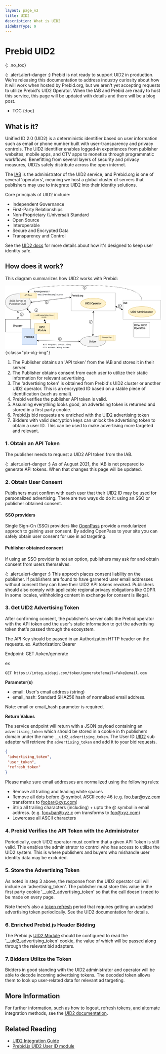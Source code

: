 ```yaml
---
layout: page_v2
title: UID2
description: What is UID2
sidebarType: 9
---
```


# Prebid UID2
{: .no_toc}

{: .alert.alert-danger :}
Prebid is not ready to support UID2 in production. We're releasing this documentation to
address industry curiosity about how it will work when hosted by Prebid.org,
but we aren't yet accepting requests to utilize Prebid's UID2 Operator.
When the IAB and Prebid are ready to host this service, this page
will be updated with details and there will be a blog post.

* TOC
{:toc}

## What is it?

Unified ID 2.0 (UID2) is a deterministic identifier based on user information such as email or phone number built with user-transparency and privacy controls. The UID2 identifier enables logged-in experiences from publisher websites, mobile apps, and CTV apps to monetize through programmatic workflows. Benefitting from several layers of security and privacy measures, UID2s safely distribute across the open internet.

The [IAB](https://iabtechlab.com/blog/working-together-to-support-uid2/) is the administrator of the UID2 service, and Prebid.org is one of several 'operators',
meaning we host a global cluster of servers that publishers may use to integrate UID2 into their identity solutions.

Core principals of UID2 include:
- Independent Governance
- First-Party Relationships
- Non-Proprietary (Universal) Standard
- Open Source
- Interoperable
- Secure and Encrypted Data
- Transparency and Control

See the [UID2 docs](https://github.com/UnifiedID2/uid2docs) for more details
about how it's designed to keep user identity safe.

## How does it work?

This diagram summarizes how UID2 works with Prebid:

![Prebid Server Cookie Sync](/assets/images/UID2.png){:class="pb-xlg-img"}

1. The Publisher obtains an 'API token' from the IAB and stores it in their server.
2. The Publisher obtains consent from each user to utilize their static information for relevant advertising.
3. The 'advertising token' is obtained from Prebid's UID2 cluster or another UID2 operator. This is an encrypted ID based on a stable piece of identification (such as email).
4. Prebid verifies the publisher API token is valid.
5. Assuming everything looks good, an advertising token is returned and stored in a first party cookie.
6. Prebid.js bid requests are enriched with the UID2 advertising token
7. Bidders with valid decryption keys can unlock the advertising token to obtain a user ID. This can be used to make advertising more targeted and relevant.

### 1. Obtain an API Token

The publisher needs to request a UID2 API token from the IAB.

{: .alert.alert-danger :}
As of August 2021, the IAB is not prepared to generate API tokens.
When that changes this page will be updated.

### 2. Obtain User Consent

Publishers must confirm with each user that their UID2 ID may be used for
personalized advertising. There are two ways do do it: using an SSO or
publisher obtained consent.

#### SSO providers

Single Sign-On (SSO) providers like [OpenPass](https://github.com/criteo/openpass/blob/main/README.md) provide a modularized approch to gaining user consent. By adding OpenPass to your site you can safely obtain user consent for use in ad targeting. 

#### Publisher obtained consent

If using an SSO provider is not an option, publishers may ask for and obtain consent from users themselves.

{: .alert.alert-danger :}
This approch places consent liability on the publisher.  If publishers are found to have garnered user email addresses without consent they can have their UID2 API tokens revoked. Publishers should also comply with applicable regional privacy obligations like GDPR. In some locales, withholding content in exchange for consent is illegal.

### 3. Get UID2 Advertising Token

After confirming consent, the publisher's server calls the Prebid operator with the API token and the user's static information to get the
advertising token that's passed through the ecosystem.

The API Key should be passed in an Authorization HTTP header on the requests. 
ex. Authorization: Bearer <your api key> 

Endpoint: GET /token/generate 

ex
```
GET https://integ.uidapi.com/token/generate?email=fake@email.com
```

**Parameter(s)**

- email: User's email address (string) 
- email_hash: Standard SHA256 hash of normalized email address. 

Note: email or email_hash parameter is required.

**Return Values**

The service endpoint will return with a JSON payload containing an `advertising_token` which should be stored in a cookie in th publishers domain under the name `__uid2_advertising_token`.  The User ID [UID2](https://docs.prebid.org/dev-docs/modules/userId.html#unified-id-20) sub adapter will retrieve the `advertising_token` and add it to your bid requests. 

```JSON
{ 
 "advertising_token", 
 "user_token", 
 "refresh_token" 
} 
```

Please make sure email addresses are normalized using the following rules:

- Remove all trailing and leading white spaces 
- Remove all dots before @ symbol. ASCII code 46 (e.g. foo.bar@xyz.com transforms to foobar@xyz.com)
- Strip all trailing characters (including) + upto the @ symbol in email address. (e.g. foo+bar@xyz.c om transforms to foo@xyz.com) 
- Lowercase all ASCII characters 

### 4. Prebid Verifies the API Token with the Administrator

Periodically, each UID2 operator must confirm that a given API Token is still
valid. This enables the administrator to control who has access to utilize
the UID2 system. This is where publishers and buyers who mishandle user
identity data may be excluded.

### 5. Store the Advertising Token

As noted in step 3 above, the response from the UID2 operator call will
include an 'advertising_token'. The publisher must store this value in the
first party cookie '__uid2_advertising_token' so that the call
doesn't need to be made on every page.

Note there's also a [token refresh](https://github.com/UnifiedID2/uid2docs/blob/main/api/v1/endpoints/get-token-refresh.md) period that requires getting an
updated advertising token periodically. See the UID2 documentation for details.

### 6. Enriched Prebid.js Header Bidding

The Prebid.js [UID2 Module](/dev-docs/modules/userId.html#unified-id-20)
 should be configured to read the '__uid2_advertising_token' cookie, the value of which will be passed along through the
relevant bid adapters.

### 7. Bidders Utilize the Token

Bidders in good standing with the UID2 administrator and operator will
be able to decode incoming advertising tokens. The decoded token allows
them to look up user-related data for relevant ad targeting.

## More Information

For further information, such as how to logout, refresh tokens, and
alternate integration methods, see the [UID2 documentation](https://github.com/UnifiedID2/uid2docs/blob/main/api/README.md).

## Related Reading

- [UID2 Integration Guide](https://github.com/UnifiedID2/uid2docs/blob/main/api/v1/guides/README.md)
- [Prebid.js UID2 User ID module](/dev-docs/modules/userId.html#unified-id-20)
